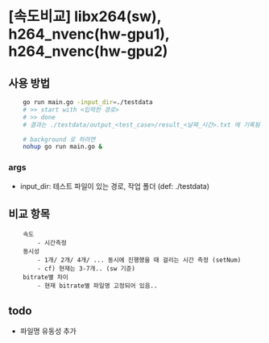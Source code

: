 # [속도비교] libx264(sw), h264_nvenc(hw-gpu1), h264_nvenc(hw-gpu2)

## 사용 방법

```sh
    go run main.go -input_dir=./testdata
    # >> start with <입력한 경로>
    # >> done
    # 결과는 ./testdata/output_<test_case>/result_<날짜_시간>.txt 에 기록됨

    # background 로 하려면
    nohup go run main.go &
```

### args

- input_dir: 테스트 파일이 있는 경로, 작업 폴더 (def: ./testdata)

## 비교 항목

```text
    속도
        - 시간측정
    동시성
        - 1개/ 2개/ 4개/ ... 동시에 진행했을 때 걸리는 시간 측정 (setNum)
        - cf) 현재는 3-7개.. (sw 기준)
    bitrate별 차이
        - 현재 bitrate별 파일명 고정되어 있음..
```

## todo

- 파일명 유동성 추가
